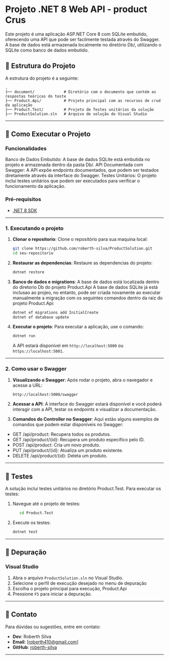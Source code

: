 ﻿# Projeto .NET 8 Web API - product Crus

Este projeto é uma aplicação ASP.NET Core 8 com SQLite embutido, oferecendo uma API que pode ser facilmente testada através do Swagger. 
A base de dados está armazenada localmente no diretório Db/, utilizando o SQLite como banco de dados embutido.

## 📂 Estrutura do Projeto

A estrutura do projeto é a seguinte:

```
.
├── document/             # Diretório com o documento que contém as respostas teóricas do teste
├── Product.Api/          # Projeto principal com as recursos de crud da aplicação
├── Product.Test/         # Projeto de Testes unitários da solução
├── ProductSolution.sln   # Arquivo de solução do Visual Studio
```

---

## 🚀 Como Executar o Projeto

### Funcionalidades

Banco de Dados Embutido: A base de dados SQLite está embutida no projeto e armazenada dentro da pasta Db/.
API Documentada com Swagger: A API expõe endpoints documentados, que podem ser testados diretamente através da interface do Swagger.
Testes Unitários: O projeto inclui testes unitários que podem ser executados para verificar o funcionamento da aplicação.

### Pré-requisitos

- [.NET 8 SDK](https://dotnet.microsoft.com/download/dotnet/8.0)

---

### 1. Executando o projeto

1. **Clonar o repositorio**:
   Clone o repositório para sua maquina local:

   ```bash
   git clone https://github.com/roberth-silva/ProductSolution.git
   cd seu-repositorio
   ```

2. **Restaurar as dependencias**:
   Restaure as dependencias do projeto:

   ```bash
   dotnet restore
   ```

3. **Banco de dados e migrations**:
   A base de dados está localizada dentro do diretorio Db do projeto Product.Api
   A base de dados SQLite já está inclusao ao projeo, no entanto, pode ser criada novamente ao executar manualmente a migração com os seguintes comandos dentro da raiz do projeto Product.Api:

   ```bash
   dotnet ef migrations add InitialCreate
   dotnet ef database update
   ```
      
4. **Executar o projeto**:
   Para executar a aplicação, use o comando:   

   ```bash
   dotnet run
   ```
   A API estará disponível em `http://localhost:5000` ou `https://localhost:5001`.


---

### 2. Como usar o Swagger

1. **Visualizando o Swagger**:
   Após rodar o projeto, abra o navegador e acesse a URL:

   ```bash
   http://localhost:5000/swagger
   ```


2. **Acessar a API**:
   A interface do Swagger estará disponível e você poderá interagir com a API, testar os endpoints e visualizar a documentação.

3. **Comandos do Controller no Swagger**:
   Aqui estão alguns exemplos de comandos que podem estar disponíveis no Swagger:

* GET /api/product: Recupera todos os produtos.
* GET /api/product/{id}: Recupera um produto específico pelo ID.
* POST /api/product: Cria um novo produto.
* PUT /api/product/{id}: Atualiza um produto existente.
* DELETE /api/product/{id}: Deleta um produto.

---


## 🧪 Testes

A solução inclui testes unitários no diretório Product.Test. Para executar os testes:

1. Navegue até o projeto de testes:

   ```bash
      cd Product.Test      
   ```

2. Execute os testes:

   ```bash
   dotnet test
   ```

---

## 🐛 Depuração

### Visual Studio

1. Abra o arquivo `ProductSolution.sln` no Visual Studio.
2. Selecione o perfil de execução desejado no menu de depuração
3. Escolha o projeto principal para execução, Product.Api
4. Pressione `F5` para iniciar a depuração.


---

## 📧 Contato

Para dúvidas ou sugestões, entre em contato:

- **Dev**: Roberth Silva
- **Email**: [roberth410@gmail.com]
- **GitHub**: [roberth-silva](https://github.com/roberth-silva)

---